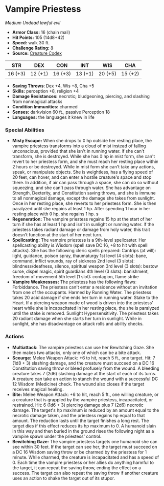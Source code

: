 # Vampire Priestess

*Medium* *Undead* *lawful evil*

- **Armor Class:** 16 (chain mail)
- **Hit Points:** 105 (14d8+42)
- **Speed:** walk 30 ft.
- **Challenge Rating:** 8
- **Source:** [Creature Codex](https://koboldpress.com/kpstore/product/creature-codex-for-5th-edition-dnd/)

| STR | DEX | CON | INT | WIS | CHA |
| --- | --- | --- | --- | --- | --- |
| 16 (+3) | 12 (+1) | 16 (+3) | 13 (+1) | 20 (+5) | 15 (+2) |

- **Saving Throws**: Dex +4, Wis +8, Cha +5
- **Skills:** perception +8, religion +4
- **Damage Resistances:** necrotic; bludgeoning, piercing, and slashing from nonmagical attacks
- **Condition Immunities:** charmed
- **Senses:** darkvision 60 ft., passive Perception 18
- **Languages:** the languages it knew in life
### Special Abilities
- **Misty Escape:** When she drops to 0 hp outside her resting place, the vampire priestess transforms into a cloud of mist instead of falling unconscious, provided that she isn't in running water. If she can't transform, she is destroyed. While she has 0 hp in mist form, she can't revert to her priestess form, and she must reach her resting place within 2 hours or be destroyed.   While in mist form she can't take any actions, speak, or manipulate objects. She is weightless, has a flying speed of 20 feet, can hover, and can enter a hostile creature's space and stop there. In addition, if air can pass through a space, she can do so without squeezing, and she can't pass through water. She has advantage on Strength, Dexterity, and Constitution saving throws, and she is immune to all nonmagical damage, except the damage she takes from sunlight.   Once in her resting place, she reverts to her priestess form. She is then paralyzed until she regains at least 1 hp. After spending 1 hour in her resting place with 0 hp, she regains 1 hp. s
- **Regeneration:** The vampire priestess regains 15 hp at the start of her turn if she has at least 1 hp and isn't in sunlight or running water. If the priestess takes radiant damage or damage from holy water, this trait doesn't function at the start of her next turn.
- **Spellcasting:** The vampire priestess is a 9th-level spellcaster. Her spellcasting ability is Wisdom (spell save DC 16, +8 to hit with spell attacks). She has the following cleric spells prepared: Cantrips (at will): light, guidance, poison spray, thaumaturgy 1st level (4 slots): bane, command, inflict wounds, ray of sickness 2nd level (3 slots): blindness/deafness, silence, spiritual weapon 3rd level (3 slots): bestow curse, dispel magic, spirit guardians 4th level (3 slots): banishment, freedom of movement 5th level (1 slot): contagion, flame strike
- **Vampire Weaknesses:** The priestess has the following flaws: Forbiddance. The priestess can't enter a residence without an invitation from one of the occupants. Harmed by Running Water. The priestess takes 20 acid damage if she ends her turn in running water. Stake to the Heart. If a piercing weapon made of wood is driven into the priestess' heart while she is incapacitated in her resting place, the she is paralyzed until the stake is removed. Sunlight Hypersensitivity. The priestess takes 20 radiant damage when she starts her turn in sunlight. While in sunlight, she has disadvantage on attack rolls and ability checks.
### Actions
- **Multiattack:** The vampire priestess can use her Bewitching Gaze. She then makes two attacks, only one of which can be a bite attack.
- **Scourge:** Melee Weapon Attack: +6 to hit, reach 5 ft., one target. Hit: 7 (1d8 + 3) slashing damage, and the creature must succeed on a DC 16 Constitution saving throw or bleed profusely from the wound. A bleeding creature takes 7 (2d6) slashing damage at the start of each of its turns. A creature can take an action to stanch the wound with a successful DC 12 Wisdom (Medicine) check. The wound also closes if the target receives magical healing.
- **Bite:** Melee Weapon Attack: +6 to hit, reach 5 ft., one willing creature, or a creature that is grappled by the vampire priestess, incapacitated, or restrained. Hit: 6 (1d6 + 3) piercing damage plus 7 (2d6) necrotic damage. The target's hp maximum is reduced by an amount equal to the necrotic damage taken, and the priestess regains hp equal to that amount. The reduction lasts until the target finishes a long rest. The target dies if this effect reduces its hp maximum to 0. A humanoid slain in this way and then buried in the ground rises the following night as a vampire spawn under the priestess' control.
- **Bewitching Gaze:** The vampire priestess targets one humanoid she can see within 30 feet. If the target can see her, the target must succeed on a DC 16 Wisdom saving throw or be charmed by the priestess for 1 minute. While charmed, the creature is incapacitated and has a speed of 0. Each time the vampire priestess or her allies do anything harmful to the target, it can repeat the saving throw, ending the effect on a success. The target can also repeat the saving throw if another creature uses an action to shake the target out of its stupor.
